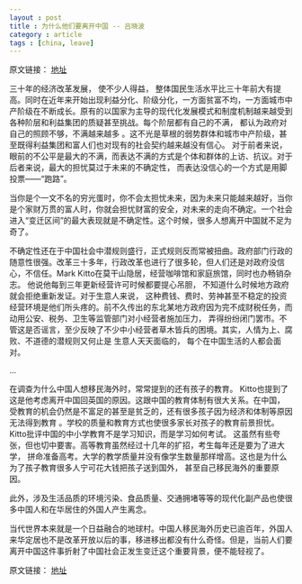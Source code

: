 ```yaml
---
layout : post
title : 为什么他们要离开中国 -- 吕晓波
category : article
tags : [china, leave]
---
```


原文链接： [地址](http://cn.nytimes.com/article/opinion/2012/08/24/cc24lvxiaobo/)

三十年的经济改革发展， 使不少人得益， 整体国民生活水平比三十年前大有提高。同时在近年来开始出现利益分化、阶级分化，一方面贫富不均，一方面城市中产阶级在不断成长。原有的以国家为主导的现代化发展模式和制度机制越来越受到各种阶层和利益集团的质疑甚至挑战。每个阶层都有自己的不满， 都认为政府对自己的照顾不够，不满越来越多 。这不光是草根的弱势群体和城市中产阶级，甚至既得利益集团和富人们也对现有的社会契约越来越没有信心。 对于前者来说，眼前的不公平是最大的不满，而表达不满的方式是个体和群体的上访、抗议。对于后者来说，最大的担忧莫过于未来的不确定性， 而表达没信心的一个方式是用脚投票——“跑路”。

当你是个一文不名的穷光蛋时，你不会太担忧未来，因为未来只能越来越好，当你是个家财万贯的富人时，你就会担忧财富的安全，对未来的走向不确定。一个社会进入“变迁区间”的最大表现就是不确定性。这个时候，很多人想离开中国就不足为奇了。

不确定性还在于中国社会中潜规则盛行，正式规则反而常被扭曲。政府部门行政的随意性很强。改革三十多年，行政改革也进行了很多轮，但人们还是对政府没信心，不信任。Mark Kitto在莫干山隐居，经营咖啡馆和家庭旅馆，同时也办畅销杂志。 他说他每到三年更新经营许可时候都要提心吊胆， 不知道什么时候地方政府就会拒绝重新发证。对于生意人来说， 这种费钱、费时、劳神甚至不稳定的投资经营环境是他们所头疼的。前不久传出的东北某地方政府因为完不成财税任务，而动用公安、税务、卫生等监管部门对小经营者施加压力， 弄得纷纷闭门罢市。不管这是否谣言，至少反映了不少中小经营者草木皆兵的困境。其实，人情为上、腐败、不道德的潜规则又何止是 生意人天天面临的， 每个在中国生活的人都会面对。

… 

在调查为什么中国人想移民海外时，常常提到的还有孩子的教育。 Kitto也提到了这是他考虑离开中国回英国的原因。这跟中国的教育体制有很大关系。在中国， 受教育的机会仍然是不富足的甚至是贫乏的，还有很多孩子因为经济和体制等原因无法得到教育 。学校的质量和教育方式也使很多家长对孩子的教育前景担忧。Kitto批评中国的中小学教育不是学习知识，而是学习如何考试。 这虽然有些夸张，但也切中要害。高等教育虽然经过十几年的扩招，考生每年还是要为了进大学， 拼命准备高考。大学的教学质量并没有像学生数量那样增高。这也是为什么为了孩子教育很多人宁可花大钱把孩子送到国外， 甚至自己移民海外的重要原因。

此外，涉及生活品质的环境污染、食品质量、交通拥堵等等的现代化副产品也使很多中国人和在华居住的外国人产生离念。

当代世界本来就是一个日益融合的地球村。中国人移民海外历史已逾百年，外国人来华定居也不是改革开放以后的事，移进移出都没有什么奇怪。但是，当前人们要离开中国这件事折射了中国社会正发生变迁这个重要背景，便不能轻视了。



原文链接： [地址](http://cn.nytimes.com/article/opinion/2012/08/24/cc24lvxiaobo/)